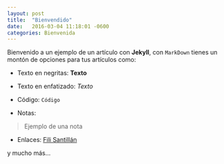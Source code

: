 ```yaml
---
layout: post  
title:  "Bienvendido"  
date:   2016-03-04 11:18:01 -0600  
categories: Bienvenida  
---
```


Bienvenido a un ejemplo de un artículo con **Jekyll**, con `MarkDown` tienes un montón de opciones para tus artículos como:

* Texto en negritas: **Texto**

* Texto en enfatizado: *Texto*

* Código: `Código`

* Notas: 
> Ejemplo de una nota

* Enlaces:
    [Fili Santillán](http://filisantillan.com/)

y mucho más...  
